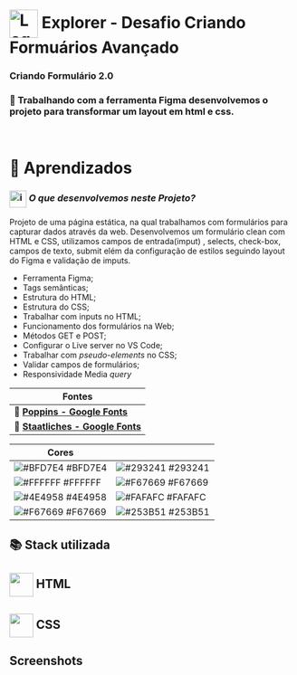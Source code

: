 # <img src="https://imgur.com/X4HdxWx.png"  width="50px" align="center" alt="Logo Explorer em formato de Hexagono Azul com detalhes azul claro"> Explorer - Desafio Criando Formuários Avançado

### **Criando Formulário 2.0**


### 📌 Trabalhando com a ferramenta Figma desenvolvemos o projeto para transformar um layout em html e css.

# <br>:book: Aprendizados

### <img src="https://imgur.com/VhTBbHg.png" alt="imagem de um notebook" align="center" width="30px"> _**O que desenvolvemos neste Projeto?**_

Projeto de uma página estática, na qual trabalhamos com formulários para capturar dados através da web. Desenvolvemos um formulário clean com HTML e CSS, utilizamos campos de entrada(imput) , selects, check-box, campos de texto, submit elém da configuração de estilos seguindo layout do Figma e validação de imputs.

- Ferramenta Figma;
- Tags semânticas;
- Estrutura do HTML;
- Estrutura do CSS;
- Trabalhar com inputs no HTML;
- Funcionamento dos formulários na Web;
- Métodos GET e POST;
- Configurar o Live server no VS Code;
- Trabalhar com *pseudo-elements* no CSS;
- Validar campos de formulários;
- Responsividade Media *query*

| **Fontes** |
| ----------------- | 
| 🔗 **[Poppins - Google Fonts](https://fonts.google.com/specimen/Poppins?query=Poppins)** |
| 🔗 **[Staatliches - Google Fonts](https://fonts.google.com/specimen/Staatliches?query=staa)** |
    


  | **Cores**               |                                                 |
| ----------------- | ---------------------------------------------------------------- |
| ![#BFD7E4](http://via.placeholder.com/12/BFD7E4?text=+) #BFD7E4       | ![#293241](http://via.placeholder.com/12/293241?text=+) #293241 |
| ![#FFFFFF](http://via.placeholder.com/12/FFFFFF?text=+) #FFFFFF       | ![#F67669](http://via.placeholder.com/12/F67669?text=+) #F67669 |
| ![#4E4958](http://via.placeholder.com/12/4E4958?text=+) #4E4958 | ![#FAFAFC](http://via.placeholder.com/12/FAFAFC?text=+) #FAFAFC |
| ![#F67669](http://via.placeholder.com/12/F67669?text=+) #F67669       | ![#253B51](http://via.placeholder.com/12/253B51?text=+) #253B51 |

## 📚 Stack utilizada

## <img src="https://imgur.com/JvOmHZg.png" width="42px" align="center">  **HTML**
## <img src="https://imgur.com/dsdsHjr.png" width="42px" align="center">  **CSS**


## Screenshots

<img src="">
